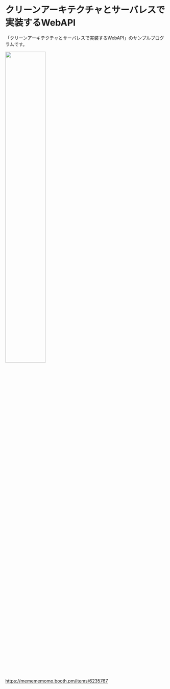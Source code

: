 # クリーンアーキテクチャとサーバレスで実装するWebAPI

「クリーンアーキテクチャとサーバレスで実装するWebAPI」のサンプルプログラムです。

<a href="https://memememomo.booth.pm/items/6235767"><img src="https://booth.pximg.net/d7ff64e2-ab3d-4eb8-9c69-a951f9282efe/i/6235767/b81fed15-c39c-409a-a33f-c9dc51ff5b01_base_resized.jpg?raw=true" width=50% target="_blank"></a>

https://memememomo.booth.pm/items/6235767
